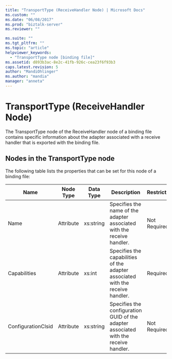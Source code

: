 ```yaml
---
title: "TransportType (ReceiveHandler Node) | Microsoft Docs"
ms.custom: ""
ms.date: "06/08/2017"
ms.prod: "biztalk-server"
ms.reviewer: ""

ms.suite: ""
ms.tgt_pltfrm: ""
ms.topic: "article"
helpviewer_keywords: 
  - "TransportType node [binding file]"
ms.assetid: d893b3ac-8e2c-41fb-926c-cea23f6f93b3
caps.latest.revision: 5
author: "MandiOhlinger"
ms.author: "mandia"
manager: "anneta"
---
```

# TransportType (ReceiveHandler Node)
The TransportType node of the ReceiveHandler node of a binding file contains specific information about the adapter associated with a receive handler that is exported with the binding file.  

## Nodes in the TransportType node  
 The following table lists the properties that can be set for this node of a binding file:  


| <strong>Name</strong> | <strong>Node Type</strong> | <strong>Data Type</strong> |                             <strong>Description</strong>                             | <strong>Restrictions</strong> |                                                                                                 <strong>Comments</strong>                                                                                                 |
|-----------------------|----------------------------|----------------------------|--------------------------------------------------------------------------------------|-------------------------------|---------------------------------------------------------------------------------------------------------------------------------------------------------------------------------------------------------------------------|
|         Name          |         Attribute          |         xs:string          |        Specifies the name of the adapter associated with the receive handler.        |         Not Required          |                                                                                                   Default value: empty                                                                                                    |
|     Capabilities      |         Attribute          |           xs:int           |    Specifies the capabilities of the adapter associated with the receive handler.    |           Required            | Default value: none<br /><br /> Possible values include those available in the [Microsoft.BizTalk.ExplorerOM.Capabilities](http://msdn.microsoft.com/library/microsoft.biztalk.explorerom.capabilities.aspx) enumeration. |
|  ConfigurationClsid   |         Attribute          |         xs:string          | Specifies the configuration GUID of the adapter associated with the receive handler. |         Not Required          |                                                                                                   Default value: empty                                                                                                    |

